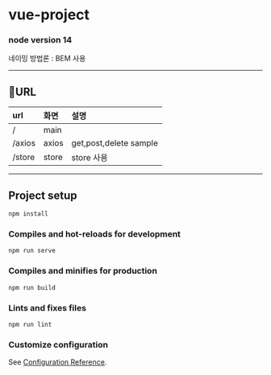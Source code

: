 # vue-project
### node version 14

네이밍 방법론 : BEM 사용

---

## 🔗URL

| url    | 화면  | 설명                   |
| :----- | :---- | :--------------------- |
| /      | main  |                        |
| /axios | axios | get,post,delete sample |
| /store | store | store 사용             |

---

## Project setup

```
npm install
```

### Compiles and hot-reloads for development

```
npm run serve
```

### Compiles and minifies for production

```
npm run build
```

### Lints and fixes files

```
npm run lint
```

### Customize configuration

See [Configuration Reference](https://cli.vuejs.org/config/).
